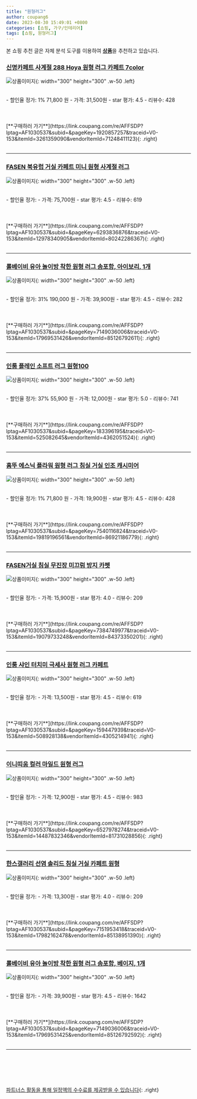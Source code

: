 ```yaml
---
title: "원형러그"
author: coupang6
date: 2023-08-30 15:49:01 +0800
categories: [쇼핑, 가구/인테리어]
tags: [쇼핑, 원형러그]
---
```


본 쇼핑 추천 글은 자체 분석 도구를 이용하여 [**상품**](https://link.coupang.com/a/bao1ui)을 추천하고 있습니다.

### [신명카페트 사계절 288 Hoya 원형 러그 카페트 7color](https://link.coupang.com/re/AFFSDP?lptag=AF1030537&subid=&pageKey=1920857257&traceid=V0-153&itemId=3261359090&vendorItemId=71248411123)

![상품이미지](https://thumbnail9.coupangcdn.com/thumbnails/remote/230x230ex/image/vendor_inventory/4112/dcc1bfba1294b1ce856f51c3876a6f15a082d7360ff1d611700e4446c6a3.jpg){: width="300" height="300" .w-50 .left}


<br>
- 할인율 정가: 1%  71,800   원
- 가격: 31,500원
- star 평가: 4.5
- 리뷰수: 428
<br>
<br>
<br>
<br>
[**구매하러 가기**](https://link.coupang.com/re/AFFSDP?lptag=AF1030537&subid=&pageKey=1920857257&traceid=V0-153&itemId=3261359090&vendorItemId=71248411123){: .right}
<br>
<br>

---

### [FASEN 북유럽 거실 카페트 미니 원형 사계절 러그](https://link.coupang.com/re/AFFSDP?lptag=AF1030537&subid=&pageKey=6293836876&traceid=V0-153&itemId=12978340905&vendorItemId=80242286367)

![상품이미지](https://thumbnail9.coupangcdn.com/thumbnails/remote/230x230ex/image/vendor_inventory/5a9d/1d98fa69a605787abfff2d901145e96a3fd4087a4858e09c4b918bb70743.jpg){: width="300" height="300" .w-50 .left}


<br>
- 할인율 정가: 
- 가격: 75,700원
- star 평가: 4.5
- 리뷰수: 619
<br>
<br>
<br>
<br>
[**구매하러 가기**](https://link.coupang.com/re/AFFSDP?lptag=AF1030537&subid=&pageKey=6293836876&traceid=V0-153&itemId=12978340905&vendorItemId=80242286367){: .right}
<br>
<br>

---

### [롤베이비 유아 놀이방 착한 원형 러그 솜포함, 아이보리, 1개](https://link.coupang.com/re/AFFSDP?lptag=AF1030537&subid=&pageKey=7149036006&traceid=V0-153&itemId=17969531426&vendorItemId=85126792611)

![상품이미지](https://thumbnail10.coupangcdn.com/thumbnails/remote/230x230ex/image/rs_quotation_api/uwdppylw/4172faffabd246ca830f45131684862d.jpg){: width="300" height="300" .w-50 .left}


<br>
- 할인율 정가: 31%  190,000   원
- 가격: 39,900원
- star 평가: 4.5
- 리뷰수: 282
<br>
<br>
<br>
<br>
[**구매하러 가기**](https://link.coupang.com/re/AFFSDP?lptag=AF1030537&subid=&pageKey=7149036006&traceid=V0-153&itemId=17969531426&vendorItemId=85126792611){: .right}
<br>
<br>

---

### [인룸 플레인 소프트 러그 원형100](https://link.coupang.com/re/AFFSDP?lptag=AF1030537&subid=&pageKey=183396195&traceid=V0-153&itemId=525082645&vendorItemId=4362051524)

![상품이미지](https://thumbnail7.coupangcdn.com/thumbnails/remote/230x230ex/image/retail/images/3820174397096548-a8a78371-1cc8-464f-a286-d0920a5d360c.jpg){: width="300" height="300" .w-50 .left}


<br>
- 할인율 정가: 37%  55,900   원
- 가격: 12,000원
- star 평가: 5.0
- 리뷰수: 741
<br>
<br>
<br>
<br>
[**구매하러 가기**](https://link.coupang.com/re/AFFSDP?lptag=AF1030537&subid=&pageKey=183396195&traceid=V0-153&itemId=525082645&vendorItemId=4362051524){: .right}
<br>
<br>

---

### [홈뚜 에스닉 플라워 원형 러그 침실 거실 인조 캐시미어](https://link.coupang.com/re/AFFSDP?lptag=AF1030537&subid=&pageKey=7540116824&traceid=V0-153&itemId=19819196561&vendorItemId=86921186779)

![상품이미지](https://thumbnail6.coupangcdn.com/thumbnails/remote/230x230ex/image/vendor_inventory/0351/b3a25c6fde18c48de03e237828dc722255a59c45b9b6549413d340bf5964.jpg){: width="300" height="300" .w-50 .left}


<br>
- 할인율 정가: 1%  71,800   원
- 가격: 19,900원
- star 평가: 4.5
- 리뷰수: 428
<br>
<br>
<br>
<br>
[**구매하러 가기**](https://link.coupang.com/re/AFFSDP?lptag=AF1030537&subid=&pageKey=7540116824&traceid=V0-153&itemId=19819196561&vendorItemId=86921186779){: .right}
<br>
<br>

---

### [FASEN거실 침실 무진장 미끄럼 방지 카펫](https://link.coupang.com/re/AFFSDP?lptag=AF1030537&subid=&pageKey=7384749977&traceid=V0-153&itemId=19079733248&vendorItemId=84373350201)

![상품이미지](https://thumbnail10.coupangcdn.com/thumbnails/remote/230x230ex/image/vendor_inventory/3ff6/fece1a5530922e8597b21ac2d036cc7d0121797179cbb4dc3374bcd1029b.jpg){: width="300" height="300" .w-50 .left}


<br>
- 할인율 정가: 
- 가격: 15,900원
- star 평가: 4.0
- 리뷰수: 209
<br>
<br>
<br>
<br>
[**구매하러 가기**](https://link.coupang.com/re/AFFSDP?lptag=AF1030537&subid=&pageKey=7384749977&traceid=V0-153&itemId=19079733248&vendorItemId=84373350201){: .right}
<br>
<br>

---

### [인룸 샤인 터치미 극세사 원형 러그 카페트](https://link.coupang.com/re/AFFSDP?lptag=AF1030537&subid=&pageKey=159447939&traceid=V0-153&itemId=508928138&vendorItemId=4305214941)

![상품이미지](https://thumbnail8.coupangcdn.com/thumbnails/remote/230x230ex/image/retail/images/4856150532999124-93ba7e3a-7063-4b49-9ac4-08443a81b48d.jpg){: width="300" height="300" .w-50 .left}


<br>
- 할인율 정가: 
- 가격: 13,500원
- star 평가: 4.5
- 리뷰수: 619
<br>
<br>
<br>
<br>
[**구매하러 가기**](https://link.coupang.com/re/AFFSDP?lptag=AF1030537&subid=&pageKey=159447939&traceid=V0-153&itemId=508928138&vendorItemId=4305214941){: .right}
<br>
<br>

---

### [이니띠움 컬러 마일드 원형 러그](https://link.coupang.com/re/AFFSDP?lptag=AF1030537&subid=&pageKey=6527978274&traceid=V0-153&itemId=14487832346&vendorItemId=81731028856)

![상품이미지](https://thumbnail8.coupangcdn.com/thumbnails/remote/230x230ex/image/retail/images/5284577793586426-3cb67058-6e27-485a-a06e-befc02c3c2dc.jpg){: width="300" height="300" .w-50 .left}


<br>
- 할인율 정가: 
- 가격: 12,900원
- star 평가: 4.5
- 리뷰수: 983
<br>
<br>
<br>
<br>
[**구매하러 가기**](https://link.coupang.com/re/AFFSDP?lptag=AF1030537&subid=&pageKey=6527978274&traceid=V0-153&itemId=14487832346&vendorItemId=81731028856){: .right}
<br>
<br>

---

### [한스갤러리 선염 솔리드 침실 거실 카페트 원형](https://link.coupang.com/re/AFFSDP?lptag=AF1030537&subid=&pageKey=7151953418&traceid=V0-153&itemId=17982162478&vendorItemId=85138951390)

![상품이미지](https://thumbnail8.coupangcdn.com/thumbnails/remote/230x230ex/image/rs_quotation_api/jbze7qad/f2d8cc9943574aea9988737f627ab898.jpg){: width="300" height="300" .w-50 .left}


<br>
- 할인율 정가: 
- 가격: 13,300원
- star 평가: 4.0
- 리뷰수: 209
<br>
<br>
<br>
<br>
[**구매하러 가기**](https://link.coupang.com/re/AFFSDP?lptag=AF1030537&subid=&pageKey=7151953418&traceid=V0-153&itemId=17982162478&vendorItemId=85138951390){: .right}
<br>
<br>

---

### [롤베이비 유아 놀이방 착한 원형 러그 솜포함, 베이지, 1개](https://link.coupang.com/re/AFFSDP?lptag=AF1030537&subid=&pageKey=7149036006&traceid=V0-153&itemId=17969531425&vendorItemId=85126792592)

![상품이미지](https://thumbnail8.coupangcdn.com/thumbnails/remote/230x230ex/image/rs_quotation_api/brxtysyt/7471dcbba4b4409abad03fa7bed4f361.jpg){: width="300" height="300" .w-50 .left}


<br>
- 할인율 정가: 
- 가격: 39,900원
- star 평가: 4.5
- 리뷰수: 1642
<br>
<br>
<br>
<br>
[**구매하러 가기**](https://link.coupang.com/re/AFFSDP?lptag=AF1030537&subid=&pageKey=7149036006&traceid=V0-153&itemId=17969531425&vendorItemId=85126792592){: .right}
<br>
<br>

---
<br><br><br><br><br> [파트너스 활동을 통해 일정액의 수수료를 제공받을 수 있습니다](https://link.coupang.com/a/bao1ui){: .right}